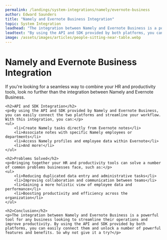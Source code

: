 ```yaml
---
permalink: /landings/system-integrations/namely/evernote-business
author: Edward Saunders
title: "Namely and Evernote Business Integration"
topic: System Integration
leadhead: "The integration between Namely and Evernote Business is a powerful tool for any business looking to streamline their operations and improve productivity"
leadtext: "By using the API and SDK provided by both platforms, you can easily connect them and unlock a number of powerful features and benefits. So why not give it a try?"
image: /assets/images/articles/people-sitting-near-table.webp
---
```

<div class="arttext">
	<h1>Namely and Evernote Business Integration</h1>
	<p>If you're looking for a seamless way to combine your HR and productivity tools, look no further than the integration between Namely and Evernote Business.</p>

	<h2>API and SDK Integration</h2>
	<p>By using the API and SDK provided by Namely and Evernote Business, you can easily connect the two platforms and streamline your workflow. With this integration, you can:</p>
	<ul>
		<li>Create Namely tasks directly from Evernote notes</li>
		<li>Associate notes with specific Namely employees or departments</li>
		<li>Access Namely profiles and employee data within Evernote</li>
		<li>And more!</li>
	</ul>

	<h2>Problems Solved</h2>
	<p>Bringing together your HR and productivity tools can solve a number of common problems businesses face, such as:</p>
	<ul>
		<li>Reducing duplicated data entry and administrative tasks</li>
		<li>Improving collaboration and communication between teams</li>
		<li>Gaining a more holistic view of employee data and performance</li>
		<li>Boosting productivity and efficiency across the organization</li>
	</ul>

	<h2>Conclusion</h2>
	<p>The integration between Namely and Evernote Business is a powerful tool for any business looking to streamline their operations and improve productivity. By using the API and SDK provided by both platforms, you can easily connect them and unlock a number of powerful features and benefits. So why not give it a try?</p>

</div>